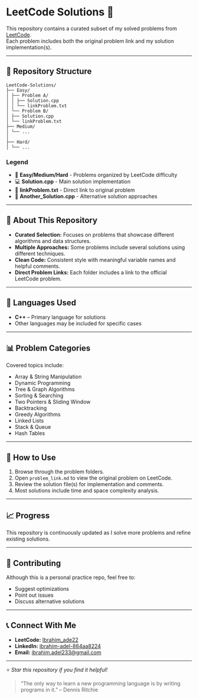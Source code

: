 # LeetCode Solutions 🚀

This repository contains a curated subset of my solved problems from [LeetCode](https://leetcode.com/).  
Each problem includes both the original problem link and my solution implementation(s).

---

## 📁 Repository Structure
```
LeetCode-Solutions/
├── Easy/
│ ├── Problem A/
│ │ ├── Solution.cpp
│ │ └── linkProblem.txt
│ └── Problem B/
│ ├── Solution.cpp
│ └── linkProblem.txt
├── Medium/
│ └── ...
│
├── Hard/
│ └── ...
```
### Legend
- 📁 **Easy/Medium/Hard** - Problems organized by LeetCode difficulty
- 💻 **Solution.cpp** - Main solution implementation
- 🔗 **linkProblem.txt** - Direct link to original problem
- 🎯 **Another_Solution.cpp** - Alternative solution approaches
---

## 🎯 About This Repository

- **Curated Selection:** Focuses on problems that showcase different algorithms and data structures.
- **Multiple Approaches:** Some problems include several solutions using different techniques.
- **Clean Code:** Consistent style with meaningful variable names and helpful comments.
- **Direct Problem Links:** Each folder includes a link to the official LeetCode problem.

---

## 🔧 Languages Used

- **C++** – Primary language for solutions  
- Other languages may be included for specific cases

---

## 📊 Problem Categories

Covered topics include:

- Array & String Manipulation  
- Dynamic Programming  
- Tree & Graph Algorithms  
- Sorting & Searching  
- Two Pointers & Sliding Window  
- Backtracking  
- Greedy Algorithms  
- Linked Lists  
- Stack & Queue  
- Hash Tables  

---

## 🚀 How to Use

1. Browse through the problem folders.
2. Open `problem_link.md` to view the original problem on LeetCode.
3. Review the solution file(s) for implementation and comments.
4. Most solutions include time and space complexity analysis.

---

## 📈 Progress

This repository is continuously updated as I solve more problems and refine existing solutions.

---

## 🤝 Contributing

Although this is a personal practice repo, feel free to:

- Suggest optimizations  
- Point out issues  
- Discuss alternative solutions  

---

## 📞 Connect With Me

- **LeetCode:** [Ibrahim_ade22](https://leetcode.com/Ibrahim_ade22)  
- **LinkedIn:** [ibrahim-adel-864aa8224](https://www.linkedin.com/in/ibrahim-adel-864aa8224)  
- **Email:** ibrahim.adel233@gmail.com  

---

⭐ *Star this repository if you find it helpful!*  
> “The only way to learn a new programming language is by writing programs in it.” – Dennis Ritchie
